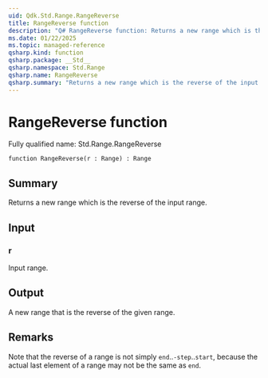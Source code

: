 ```yaml
---
uid: Qdk.Std.Range.RangeReverse
title: RangeReverse function
description: "Q# RangeReverse function: Returns a new range which is the reverse of the input range."
ms.date: 01/22/2025
ms.topic: managed-reference
qsharp.kind: function
qsharp.package: __Std__
qsharp.namespace: Std.Range
qsharp.name: RangeReverse
qsharp.summary: "Returns a new range which is the reverse of the input range."
---
```


# RangeReverse function

Fully qualified name: Std.Range.RangeReverse

```qsharp
function RangeReverse(r : Range) : Range
```

## Summary
Returns a new range which is the reverse of the input range.

## Input
### r
Input range.

## Output
A new range that is the reverse of the given range.

## Remarks
Note that the reverse of a range is not simply `end`..`-step`..`start`, because
the actual last element of a range may not be the same as `end`.
